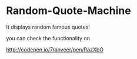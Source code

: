 # Random-Quote-Machine
It displays random famous quotes!




you can check the functionality on 




http://codepen.io/7ranveer/pen/RazXbO
